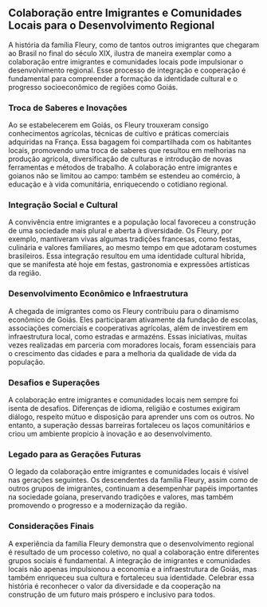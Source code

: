## Colaboração entre Imigrantes e Comunidades Locais para o Desenvolvimento Regional

A história da família Fleury, como de tantos outros imigrantes que chegaram ao Brasil no final do século XIX, ilustra de maneira exemplar como a colaboração entre imigrantes e comunidades locais pode impulsionar o desenvolvimento regional. Esse processo de integração e cooperação é fundamental para compreender a formação da identidade cultural e o progresso socioeconômico de regiões como Goiás.

### Troca de Saberes e Inovações

Ao se estabelecerem em Goiás, os Fleury trouxeram consigo conhecimentos agrícolas, técnicas de cultivo e práticas comerciais adquiridas na França. Essa bagagem foi compartilhada com os habitantes locais, promovendo uma troca de saberes que resultou em melhorias na produção agrícola, diversificação de culturas e introdução de novas ferramentas e métodos de trabalho. A colaboração entre imigrantes e goianos não se limitou ao campo: também se estendeu ao comércio, à educação e à vida comunitária, enriquecendo o cotidiano regional.

### Integração Social e Cultural

A convivência entre imigrantes e a população local favoreceu a construção de uma sociedade mais plural e aberta à diversidade. Os Fleury, por exemplo, mantiveram vivas algumas tradições francesas, como festas, culinária e valores familiares, ao mesmo tempo em que adotaram costumes brasileiros. Essa integração resultou em uma identidade cultural híbrida, que se manifesta até hoje em festas, gastronomia e expressões artísticas da região.

### Desenvolvimento Econômico e Infraestrutura

A chegada de imigrantes como os Fleury contribuiu para o dinamismo econômico de Goiás. Eles participaram ativamente da fundação de escolas, associações comerciais e cooperativas agrícolas, além de investirem em infraestrutura local, como estradas e armazéns. Essas iniciativas, muitas vezes realizadas em parceria com moradores locais, foram essenciais para o crescimento das cidades e para a melhoria da qualidade de vida da população.

### Desafios e Superações

A colaboração entre imigrantes e comunidades locais nem sempre foi isenta de desafios. Diferenças de idioma, religião e costumes exigiram diálogo, respeito mútuo e disposição para aprender uns com os outros. No entanto, a superação dessas barreiras fortaleceu os laços comunitários e criou um ambiente propício à inovação e ao desenvolvimento.

### Legado para as Gerações Futuras

O legado da colaboração entre imigrantes e comunidades locais é visível nas gerações seguintes. Os descendentes da família Fleury, assim como de outros grupos de imigrantes, continuam a desempenhar papéis importantes na sociedade goiana, preservando tradições e valores, mas também promovendo o progresso e a modernização da região.

### Considerações Finais

A experiência da família Fleury demonstra que o desenvolvimento regional é resultado de um processo coletivo, no qual a colaboração entre diferentes grupos sociais é fundamental. A integração de imigrantes e comunidades locais não apenas impulsionou a economia e a infraestrutura de Goiás, mas também enriqueceu sua cultura e fortaleceu sua identidade. Celebrar essa história é reconhecer o valor da diversidade e da cooperação na construção de um futuro mais próspero e inclusivo para todos.